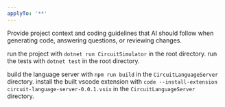 ```yaml
---
applyTo: '**'
---
```

Provide project context and coding guidelines that AI should follow when generating code, answering questions, or reviewing changes.

run the project with `dotnet run CircuitSimulator` in the root directory.
run the tests with `dotnet test` in the root directory.

build the language server with `npm run build` in the `CircuitLanguageServer` directory.
install the built vscode extension with `code --install-extension circuit-language-server-0.0.1.vsix` in the `CircuitLanguageServer` directory.